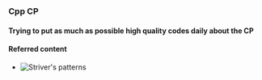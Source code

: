 ### Cpp CP 
#### Trying to put as much as possible high quality codes daily about the CP
#### Referred content
- ![Striver's patterns](https://www.youtube.com/watch?v=FPu9Uld7W-E&list=PLgUwDviBIf0oF6QL8m22w1hIDC1vJ_BHz&index=2)